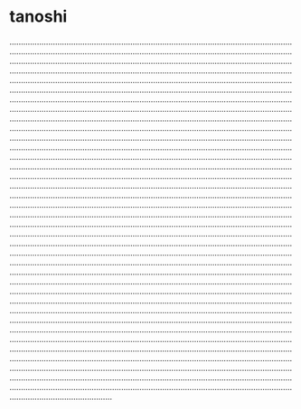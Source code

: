 # tanoshi

.........................................................................................................................................................................................................................................................................................................................................................................................................................................................................................................................................................................................................................................................................................................................................................................................................................................................................................................................................................................................................................................................................................................................................................................................................................................................................................................................................................................................................................................................................................................................................................................................................................................................................................................................................................................................................................................................................................................................................................................................................................................................................................................................................................................................................................................................................................................................................................................................................................................................................................................................................................................................................................................................................................................................................................................................................................................................................................................................................................................................................................................................................................................................................................................................................................................................................................................................................................................................................................................................................................................................................................................................................................................................................................................................................................................................................................................................................................................................................................................................................................................................................................................................................................................................................................................................................................................................................................................................................................................................................................................................................................................................................................................................................................................................................................................................................................